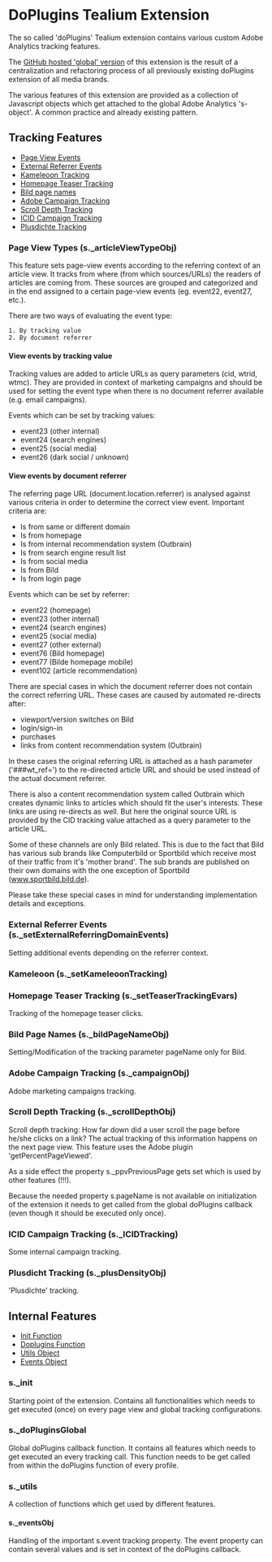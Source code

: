 # DoPlugins Tealium Extension

The so called 'doPlugins' Tealium extension contains various custom Adobe Analytics tracking features. 

The [GitHub hosted 'global' version](https://github.com/spring-media/ds_cmp_tealium_extension/blob/master/extensions/doPlugins_global.js) of this extension is the result of a centralization and refactoring process of all
previously existing doPlugins extension of all media brands.

The various features of this extension are provided as a collection of Javascript objects which get attached to the global
Adobe Analytics 's-object'. A common practice and already existing pattern. 

## Tracking Features
* [Page View Events](#page-view-types-s_articleviewtypeobj)
* [External Referrer Events](#external-referrer-events-s_setexternalreferringdomainevents)
* [Kameleoon Tracking](#kameleoon-s_setkameleoontracking)
* [Homepage Teaser Tracking](#homepage-teaser-tracking-s_setteasertrackingevars)
* [Bild page names](#bild-page-names-s_bildpagenameobj)
* [Adobe Campaign Tracking](#adobe-campaign-tracking-s_campaignobj)
* [Scroll Depth Tracking](#scroll-depth-tracking-s_scrolldepthobj)
* [ICID Campaign Tracking](#icid-campaign-tracking-s_icidtracking)
* [Plusdichte Tracking](#plusdicht-tracking-s_plusdensityobj)


### Page View Types (s._articleViewTypeObj)
This feature sets page-view events according to the referring context of an article view.
It tracks from where (from which sources/URLs) the readers of articles are coming from. These sources are grouped and 
categorized and in the end assigned to a certain page-view events (eg. event22, event27, etc.).

There are two ways of evaluating the event type:

    1. By tracking value
    2. By document referrer

#### View events by tracking value
Tracking values are added to article URLs as query parameters (cid, wtrid, wtmc). They are provided in context of 
marketing campaigns and should be used for setting the event type when there is no document referrer 
available (e.g. email campaigns).

Events which can be set by tracking values:
* event23 (other internal)
* event24 (search engines)
* event25 (social media)
* event26 (dark social / unknown)


#### View events by document referrer
The referring page URL (document.location.referrer) is analysed against various criteria in order to determine the correct view event.
Important criteria are:
* Is from same or different domain
* Is from homepage
* Is from internal recommendation system (Outbrain)
* Is from search engine result list
* Is from social media
* Is from Bild
* Is from login page

Events which can be set by referrer:
* event22 (homepage)
* event23 (other internal)
* event24 (search engines)
* event25 (social media)
* event27 (other external)
* event76 (Bild homepage)
* event77 (Bilde homepage mobile)
* event102 (article recommendation)


There are special cases in which the document referrer does not contain the correct referring URL. These cases are
caused by automated re-directs after:
* viewport/version switches on Bild
* login/sign-in
* purchases
* links from content recommendation system (Outbrain)

In these cases the original referring URL is attached as a hash parameter ('###wt_ref=') to the re-directed article URL
and should be used instead of the actual document referrer.

There is also a content recommendation system called Outbrain which creates dynamic links to articles which should fit
the user's interests. These links are using re-directs as well. But here the original source URL is provided by the 
CID tracking value attached as a query parameter to the article URL.

Some of these channels are only Bild related. This is due to the fact that Bild has various sub brands like Computerbild
or Sportbild which receive most of their traffic from it's 'mother brand'. The sub brands are published on their own 
domains with the one exception of Sportbild (www.sportbild.bild.de). 

Please take these special cases in mind for understanding implementation details and exceptions.

### External Referrer Events (s._setExternalReferringDomainEvents)
Setting additional events depending on the referrer context.


### Kameleoon (s._setKameleoonTracking)


### Homepage Teaser Tracking (s._setTeaserTrackingEvars)
Tracking of the homepage teaser clicks.


### Bild Page Names (s._bildPageNameObj)
Setting/Modification of the tracking parameter pageName only for Bild.


### Adobe Campaign Tracking (s._campaignObj)
Adobe marketing campaigns tracking.


### Scroll Depth Tracking (s._scrollDepthObj)
Scroll depth tracking: How far down did a user scroll the page before he/she clicks on a link?
The actual tracking of this information happens on the next page view. This feature uses the Adobe plugin 'getPercentPageViewed'.

As a side effect the property s._ppvPreviousPage gets set which is used by other features (!!!).

Because the needed property s.pageName is not available on initialization of the extension it needs to get called from
the global doPlugins callback (even though it should be executed only once).


### ICID Campaign Tracking (s._ICIDTracking)
Some internal campaign tracking.


### Plusdicht Tracking (s._plusDensityObj)
'Plusdichte' tracking.



## Internal Features
* [Init Function](#s_init)
* [Doplugins Function](#s_dopluginsglobal)
* [Utils Object](#s_utils)
* [Events Object](#s_eventsobj)

### s._init
Starting point of the extension. Contains all functionalities which needs to get executed (once) on every page view
and global tracking configurations.


### s._doPluginsGlobal
Global doPlugins callback function. It contains all features which needs to get executed an every tracking call. This
function needs to be get called from within the doPlugins function of every profile.


### s._utils
A collection of functions which get used by different features.


#### s._eventsObj
Handling of the important s.event tracking property. The event property can contain several values and is set in
context of the doPlugins callback.
